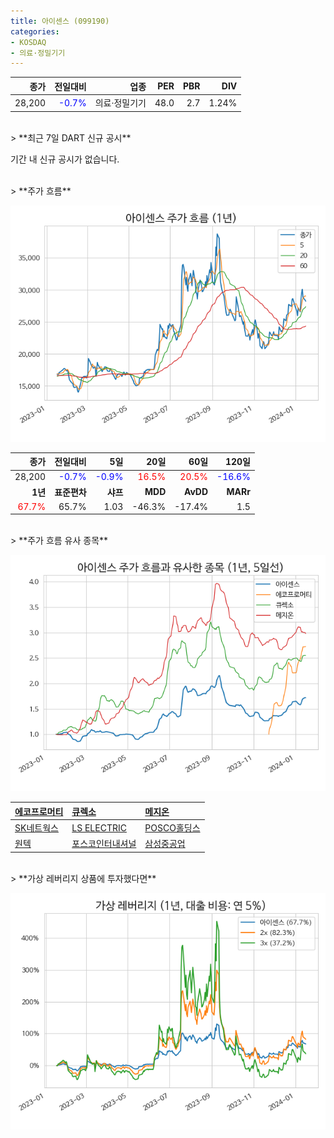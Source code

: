 ```yaml
---
title: 아이센스 (099190)
categories:
- KOSDAQ
- 의료·정밀기기
---
```


|**종가**|**전일대비**|**업종**|**PER**|**PBR**|**DIV**|
|-------:|-----------:|-------:|------:|------:|------:|
|28,200|<span style="color: blue">-0.7%</span>|의료·정밀기기|48.0|2.7|1.24%|

<!-- more -->

<br>
> **최근 7일 DART 신규 공시<a id="dart"></a>**

기간 내 신규 공시가 없습니다.

<br>
> **주가 흐름<a id="price"></a>**

![099190](/assets/images/stock/099190.png)

|**종가**|**전일대비**|**5일**|**20일**|**60일**|**120일**|
|-------:|-----------:|------:|-------:|-------:|--------:|
| 28,200 | <span style="color: blue">-0.7%</span> | <span style="color: blue">-0.9%</span> | <span style="color: red">16.5%</span> | <span style="color: red">20.5%</span> | <span style="color: blue">-16.6%</span> |
|**1년**|**표준편차**|**샤프**|**MDD**|**AvDD**|**MARr**|
| <span style="color: red">67.7%</span> | 65.7% | 1.03 | -46.3% | -17.4% | 1.5 |

<br>
> **주가 흐름 유사 종목<a id="corr"></a>**

![099190](/assets/images/stock/099190_corr.png)

| [에코프로머티](/450080/) | [큐렉소](/060280/) | [메지온](/140410/) |
|:---------------------------------------|:---------------------------------------|:---------------------------------------|
| [SK네트웍스](/001740/) | [LS ELECTRIC](/010120/) | [POSCO홀딩스](/005490/) |
| [원텍](/336570/) | [포스코인터내셔널](/047050/) | [삼성중공업](/010140/) |

<br>
> **가상 레버리지 상품에 투자했다면<a id="2x"></a>**

![099190](/assets/images/stock/099190_2x.png)

[^corr]: 상관계수를 이용하여 분석하였습니다.